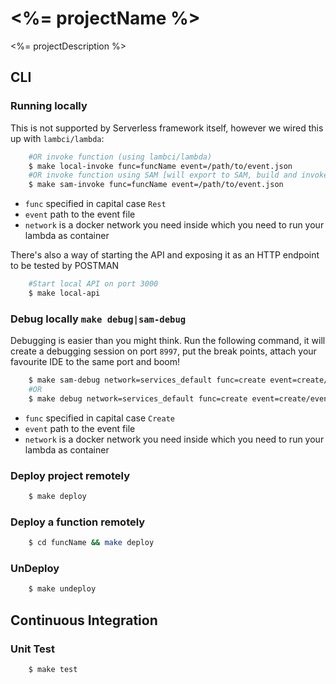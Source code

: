 # <%= projectName %>
<%= projectDescription %>

## CLI

### Running locally 

This is not supported by Serverless framework itself, however we wired this up with `lambci/lambda`: 

```bash
    #OR invoke function (using lambci/lambda)  
    $ make local-invoke func=funcName event=/path/to/event.json
    #OR invoke function using SAM [will export to SAM, build and invoke func]
    $ make sam-invoke func=funcName event=/path/to/event.json
```

-   `func` specified in capital case `Rest`
-   `event` path to the event file
-   `network` is a docker network you need inside which you need to run your lambda as container 

There's also a way of starting the API and exposing it as an HTTP endpoint to be tested by POSTMAN

```bash
    #Start local API on port 3000
    $ make local-api 
```

### Debug locally `make debug|sam-debug`

Debugging is easier than you might think. Run the following command, it will create a debugging session on port `8997`, put the break points, attach your favourite IDE to the same port and boom!

```bash
    $ make sam-debug network=services_default func=create event=create/event.json
    #OR
    $ make debug network=services_default func=create event=create/event.json
```

-   `func` specified in capital case `Create`
-   `event` path to the event file 
-   `network` is a docker network you need inside which you need to run your lambda as container

### Deploy project remotely

```bash
    $ make deploy
```

### Deploy a function remotely

```bash
    $ cd funcName && make deploy  
```

### UnDeploy

```bash
    $ make undeploy
```

## Continuous Integration

### Unit Test 

```bash
    $ make test
```
